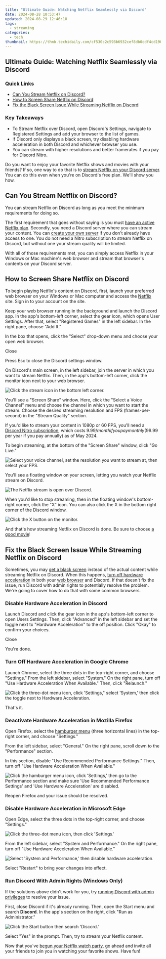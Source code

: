 ```yaml
---
title: "Ultimate Guide: Watching Netflix Seamlessly via Discord"
date: 2024-08-28 10:53:47
updated: 2024-08-29 12:46:18
tags:
  - streaming
categories:
  - tech
thumbnail: https://thmb.techidaily.com/cf530c2c593b6932cef8db0cdf4cd19063a18ed96567f34da25c1f69a7f2e22f.jpg
---
```


## Ultimate Guide: Watching Netflix Seamlessly via Discord

### Quick Links

* [Can You Stream Netflix on Discord?](https://some-knowledge.techidaily.com/2024-approved-how-to-monetize-your-live-webcam-shows/)
* [How to Screen Share Netflix on Discord](https://win11-tips.techidaily.com/addressing-lossed-graphics-support-in-overwatch-2/)
* [Fix the Black Screen Issue While Streaming Netflix on Discord](https://tech-recovery.techidaily.com/maximizing-device-lifetime-an-experts-guide-to-reading-and-applying-windows-11-battery-metrics/)

### Key Takeaways

* To Stream Netflix over Discord, open Discord's Settings, navigate to Registered Settings and add your browser to the list of games.
* If Discord only displays a black screen, try disabling hardware acceleration in both Discord and whichever browser you use.
* You can stream with higher resolutions and better framerates if you pay for Discord Nitro.

 Do you want to enjoy your favorite Netflix shows and movies with your friends? If so, one way to do that is to [stream Netflix on your Discord server](https://eaxpv-info.techidaily.com/new-in-2024-for-students-discover-the-top-10-historical-youtube-channels-now/). You can do this even when you're on Discord's free plan. We'll show you how.

##  Can You Stream Netflix on Discord?

 You can stream Netflix on Discord as long as you meet the minimum requirements for doing so.

 The first requirement that goes without saying is you must [have an active Netflix plan](https://sound-issues.techidaily.com/breaking-down-and-solving-an-unresponsive-epson-on-windows-11/). Secondly, you need a Discord server where you can stream your content. You can [create your own server](https://facebook-clips.techidaily.com/updated-seamless-music-addition-for-social-media-iphoneandroid/) if you don't already have access to one. You do not need a Nitro subscription to stream Netflix on Discord, but without one your stream quality will be limited.

 With all of those requirements met, you can simply access Netflix in your Windows or Mac machine's web browser and stream that browser's contents on your Discord server.

##  How to Screen Share Netflix on Discord

 To begin playing Netflix's content on Discord, first, launch your preferred web browser on your Windows or Mac computer and access the [Netflix](https://www.netflix.com/) site. Sign in to your account on the site.

 Keep your web browser running in the background and launch the Discord app. In the app's bottom-left corner, select the gear icon, which opens User Settings. After that, select "Registered Games" in the left sidebar. In the right pane, choose "Add It."

 In the box that opens, click the "Select" drop-down menu and choose your open web browser.

Close 

 Press Esc to close the Discord settings window.

 On Discord's main screen, in the left sidebar, join the server in which you want to stream Netflix. Then, in the app's bottom-left corner, click the monitor icon next to your web browser.

![Click the stream icon in the bottom left corner.](https://static1.howtogeekimages.com/wordpress/wp-content/uploads/2024/05/6-click-the-stream-icon.png) 

 You'll see a "Screen Share" window. Here, click the "Select a Voice Channel" menu and choose the channel in which you want to start the stream. Choose the desired streaming resolution and FPS (frames-per-second) in the "Stream Quality" section.

 If you'd like to stream your content in 1080p or 60 FPS, you'll need a [Discord Nitro subscription](https://ios-unlock.techidaily.com/forgot-apple-iphone-12-mini-backup-password-heres-what-to-do-by-drfone-ios/), which costs $9.99/month if you pay monthly ($99.99 per year if you pay annually) as of May 2024.

 To begin streaming, at the bottom of the "Screen Share" window, click "Go Live."

![Select your voice channel, set the resolution you want to stream at, then select your FPS.](https://static1.howtogeekimages.com/wordpress/wp-content/uploads/2024/05/start-the-stream.png) 

 You'll see a floating window on your screen, letting you watch your Netflix stream on Discord.

![The Netflix stream is open over Discord.](https://static1.howtogeekimages.com/wordpress/wp-content/uploads/2024/05/the-netflix-stream-is-active.png) 

 When you'd like to stop streaming, then in the floating window's bottom-right corner, click the "X" icon. You can also click the X in the bottom right corner of the Discord window.

![Click the X button on the monitor.](https://static1.howtogeekimages.com/wordpress/wp-content/uploads/2024/05/click-the-x-button-on-the-monitor.png) 

 And that's how streaming Netflix on Discord is done. Be sure to choose [a good movie](https://extra-tips.techidaily.com/imovies-crop-technique-a-guide/)!

##  Fix the Black Screen Issue While Streaming Netflix on Discord

 Sometimes, you may [get a black screen](https://location-social.techidaily.com/in-2024-4-most-known-ways-to-find-someone-on-tinder-for-realme-narzo-60-pro-5g-by-name-drfone-by-drfone-virtual-android/) instead of the actual content while streaming Netflix on Discord. When this happens, [turn off hardware acceleration](https://youtube-sure.techidaily.com/24-essential-insights-for-integrating-hashtags-into-game-focused-yt-content/) in both your [web browser](https://android-frp.techidaily.com/in-2024-oneplus-ace-2-pro-adb-format-tool-for-pc-vs-other-unlocking-tools-which-one-is-the-best-by-drfone-android/) and Discord. If that doesn't fix the issue, run Discord with admin rights to potentially resolve the problem. We're going to cover how to do that with some common browsers.

###  Disable Hardware Acceleration in Discord

 Launch Discord and click the gear icon in the app's bottom-left corner to open Users Settings. Then, click "Advanced" in the left sidebar and set the toggle next to "Hardware Acceleration" to the off position. Click "Okay" to confirm your choices.

Close 

 You're done.

###  Turn Off Hardware Acceleration in Google Chrome

 Launch Chrome, select the three dots in the top-right corner, and choose "Settings." From the left sidebar, select "System." On the right pane, turn off "Use Hardware Acceleration When Available." Then, click "Relaunch."

![Click the three-dot menu icon, click 'Settings," select 'System,' then click the toggle next to Hardware Acceleration.](https://static1.howtogeekimages.com/wordpress/wp-content/uploads/2024/05/settings.png) 

 That's it.

###  Deactivate Hardware Acceleration in Mozilla Firefox

 Open Firefox, select the [hamburger menu](https://review-topics.techidaily.com/recover-your-contacts-after-oppo-reno-8t-has-been-deleted-by-fonelab-android-recover-contacts/) (three horizontal lines) in the top-right corner, and choose "Settings."

 From the left sidebar, select "General." On the right pane, scroll down to the "Performance" section.

 In this section, disable "Use Recommended Performance Settings." Then, turn off "Use Hardware Acceleration When Available."

![Click the hamburger menu icon, click 'Settings,' then go to the Performance section and make sure 'Use Recommended Performance Settings' and 'Use Hardware Acceleration' are disabled.](https://static1.howtogeekimages.com/wordpress/wp-content/uploads/2024/05/click-hamburger-settings.png) 

 Reopen Firefox and your issue should be resolved.

###  Disable Hardware Acceleration in Microsoft Edge

 Open Edge, select the three dots in the top-right corner, and choose "Settings."

![Click the three-dot menu icon, then click 'Settings.'](https://static1.howtogeekimages.com/wordpress/wp-content/uploads/2024/05/click-the-three-dot-menu-icon-and-settings.png) 

 From the left sidebar, select "System and Performance." On the right pane, turn off "Use Hardware Acceleration When Available."

![Select 'System and Performance,' then disable hardware acceleration.](https://static1.howtogeekimages.com/wordpress/wp-content/uploads/2024/05/1-2-system-and-performance.png) 

 Select "Restart" to bring your changes into effect.

###  Run Discord With Admin Rights (Windows Only)

 If the solutions above didn't work for you, try [running Discord with admin privileges](https://android-location.techidaily.com/in-2024-10-fake-gps-location-apps-on-android-of-your-samsung-galaxy-xcover-6-pro-tactical-edition-drfone-by-drfone-virtual/) to resolve your issue.

 First, close Discord if it's already running. Then, open the Start menu and search **Discord**. In the app's section on the right, click "Run as Administrator."

![Click the Start button then search 'Discord.'](https://static1.howtogeekimages.com/wordpress/wp-content/uploads/2024/05/search-discord.png) 

 Select "Yes" in the prompt. Then, try to stream your Netflix content.

 Now that you've [begun your Netflix watch party](https://tiktok-video-recordings.techidaily.com/master-tiktok-snap-enhancers-quickly-and-virally/), go ahead and invite all your friends to join you in watching your favorite shows. Have fun!

<ins class="adsbygoogle"
     style="display:block"
     data-ad-format="autorelaxed"
     data-ad-client="ca-pub-7571918770474297"
     data-ad-slot="1223367746"></ins>



<ins class="adsbygoogle"
     style="display:block"
     data-ad-client="ca-pub-7571918770474297"
     data-ad-slot="8358498916"
     data-ad-format="auto"
     data-full-width-responsive="true"></ins>
